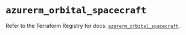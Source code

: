 # `azurerm_orbital_spacecraft`

Refer to the Terraform Registry for docs: [`azurerm_orbital_spacecraft`](https://registry.terraform.io/providers/hashicorp/azurerm/4.42.0/docs/resources/orbital_spacecraft).
